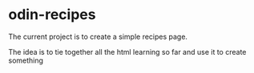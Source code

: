 # odin-recipes

The current project is to create a simple recipes page.

The idea is to tie together all the html learning so far and use it to create something
